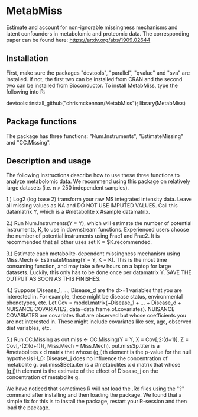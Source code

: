 # MetabMiss
Estimate and account for non-ignorable missingness mechanisms and latent confounders in metabolomic and proteomic data. The corresponding paper can be found here: https://arxiv.org/abs/1909.02644

## Installation
First, make sure the packages "devtools", "parallel", "qvalue" and "sva" are installed. If not, the first two can be installed from CRAN and the second two can be installed from Bioconductor. To install MetabMiss, type the following into R:

devtools::install_github("chrismckennan/MetabMiss"); library(MetabMiss)

## Package functions
The package has three functions: "Num.Instruments", "EstimateMissing" and  "CC.Missing".


## Description and usage
The following instructions describe how to use these three functions to analyze metabolomic data. We recommend using this package on relatively large datasets (i.e. n > 250 independent samples).

1.) Log2 (log base 2) transform your raw MS integrated intensity data. Leave all missing values as NA and DO NOT USE IMPUTED VALUES. Call this datamatrix Y, which is a #metabolite x #sample datamatrix.

2.) Run Num.Instruments(Y = Y), which will estimate the number of potential instruments, K, to use in downstream functions. Experienced users choose the number of potential instruments using Frac1 and Frac2. It is recommended that all other uses set K = $K.recommended.

3.) Estimate each metabolite-dependent missingness mechanism using Miss.Mech <- EstimateMissing(Y = Y, K = K). This is the most time consuming function, and may take a few hours on a laptop for large datasets. Luckily, this only has to be done once per datamatrix Y. SAVE THE OUTPUT AS SOON AS THIS FINISHES.

4.) Suppose Disease\_1, ..., Disease\_d are the d>=1 variables that you are interested in. For example, these might be disease status, environmental phenotypes, etc. Let Cov = model.matrix(~Disease\_1 + ... + Disease\_d + NUISANCE COVARIATES, data=data.frame.of.covariates). NUISANCE COVARIATES are covariates that are observed but whose coefficients you are not interested in. These might include covariates like sex, age, observed diet variables, etc.

5.) Run CC.Missing as out.miss <- CC.Missing(Y = Y, X = Cov[,2:(d+1)], Z = Cov[,-(2:(d+1))], Miss.Mech = Miss.Mech). out.miss$p.titer is a #metabolites x d matrix that whose (g,j)th element is the p-value for the null hypothesis H_0: Disease\_j does no influence the concentration of metabolite g. out.miss$Beta.iter is a #metabolites x d matrix that whose (g,j)th element is the estimate of the effect of Disease\_j on the concentration of metabolite g.

We have noticed that sometimes R will not load the .Rd files using the "?" command after installing and then loading the package. We found that a simple fix for this is to install the package, restart your R-session and then load the package.

